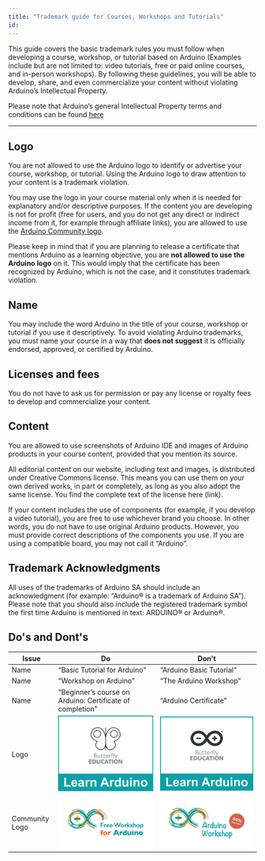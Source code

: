 ```yaml
---
title: "Trademark guide for Courses, Workshops and Tutorials"
id: 
---
```


This guide covers the basic trademark rules you must follow when developing a course, workshop, or tutorial based on Arduino (Examples include but are not limited to: video tutorials, free or paid online courses, and in-person workshops). By following these guidelines, you will be able to develop, share, and even commercialize your content without violating Arduino’s Intellectual Property.

Please note that Arduino’s general Intellectual Property terms and conditions can be found [here](https://www.arduino.cc/en/trademark)

---

## Logo

You are not allowed to use the Arduino logo to identify or advertise your course, workshop, or tutorial. Using the Arduino logo to draw attention to your content is a trademark violation.

You may use the logo in your course material only when it is needed for explanatory and/or descriptive purposes.
If the content you are developing is not for profit (free for users, and you do not get any direct or indirect income from it, for example through affiliate links), you are allowed to use the [Arduino Community logo](https://www.arduino.cc/en/trademark/community-logo).

Please keep in mind that if you are planning to release a certificate that mentions Arduino as a learning objective, you are **not allowed to use the Arduino logo** on it. This would imply that the certificate has been recognized by Arduino, which is not the case, and it constitutes trademark violation.

## Name

You may include the word Arduino in the title of your course, workshop or tutorial if you use it descriptively.
To avoid violating Arduino trademarks, you must name your course in a way that **does not suggest** it is officially endorsed, approved, or certified by Arduino.

## Licenses and fees

You do not have to ask us for permission or pay any license or royalty fees to develop and commercialize your content.

## Content

You are allowed to use screenshots of Arduino IDE and images of Arduino products in your course content, provided that you mention its source.

All editorial content on our website, including text and images, is distributed under Creative Commons license. This means you can use them on your own derived works, in part or completely, as long as you also adopt the same license. You find the complete text of the license here (link).

If your content includes the use of components (for example, if you develop a video tutorial), you are free to use whichever brand you choose. In other words, you do not have to use original Arduino products. However, you must provide correct descriptions of the components you use. If you are using a compatible board, you may not call it “Arduino”.

## Trademark Acknowledgments

All uses of the trademarks of Arduino SA should include an acknowledgment (for example: “Arduino® is a trademark of Arduino SA”). Please note that you should also include the registered trademark symbol the first time Arduino is mentioned in text: ARDUINO® or Arduino®.

## Do's and Dont's

| Issue | Do | Don't|
| ----------- | ----------- | ----------- |
| Name | “Basic Tutorial for Arduino” | “Arduino Basic Tutorial” |
| Name | “Workshop on Arduino” | “The Arduino Workshop” |
| Name | “Beginner’s course on Arduino: Certificate of completion” | “Arduino Certificate”  |
| Logo | ![Workshop logo without Arduino logo](img/Workshop_logo_good.jpg) | ![Workshop logo with Arduino logo](img/Workshop_logo_bad.jpg) |
| Community Logo | ![Community Workshop logo that says "Free Workshop for Arduino"](img/Community-Logo-Ex-good.jpg) | ![Community Workshop logo that says "Arduino Workshop"](img/Community-Logo-Ex-bad.jpg) |
